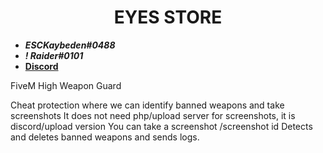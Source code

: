 <div align="center">
  <h1>EYES STORE</h1>
</div>

- **_ESCKaybeden#0488_**
- **_! Raider#0101_**
- [**Discord**](https://discord.gg/EkwWvFS)

FiveM High Weapon Guard

Cheat protection where we can identify banned weapons and take screenshots
It does not need php/upload server for screenshots, it is discord/upload version
You can take a screenshot /screenshot id
Detects and deletes banned weapons and sends logs.
